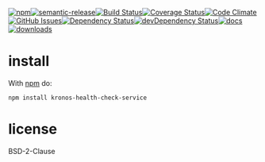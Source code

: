 [![npm](https://img.shields.io/npm/v/kronos-health-check-service.svg)](https://www.npmjs.com/package/kronos-health-check-service)[![semantic-release](https://img.shields.io/badge/%20%20%F0%9F%93%A6%F0%9F%9A%80-semantic--release-e10079.svg)](https://github.com/Kronos-Integration/kronos-health-check-service)[![Build Status](https://secure.travis-ci.org/Kronos-Integration/kronos-health-check-service.png)](http://travis-ci.org/Kronos-Integration/kronos-health-check-service)[![Coverage Status](https://coveralls.io/repos/Kronos-Integration/kronos-health-check-service/badge.svg)](https://coveralls.io/r/Kronos-Integration/kronos-health-check-service)[![Code Climate](https://codeclimate.com/github/Kronos-Integration/kronos-health-check-service/badges/gpa.svg)](https://codeclimate.com/github/Kronos-Integration/kronos-health-check-service)[![GitHub Issues](https://img.shields.io/github/issues/Kronos-Integration/kronos-health-check-service.svg?style=flat-square)](https://github.com/Kronos-Integration/kronos-health-check-service/issues)[![Dependency Status](https://david-dm.org/Kronos-Integration/kronos-health-check-service.svg)](https://david-dm.org/Kronos-Integration/kronos-health-check-service)[![devDependency Status](https://david-dm.org/Kronos-Integration/kronos-health-check-service/dev-status.svg)](https://david-dm.org/Kronos-Integration/kronos-health-check-service#info=devDependencies)[![docs](http://inch-ci.org/github/Kronos-Integration/kronos-health-check-service.svg?branch=master)](http://inch-ci.org/github/Kronos-Integration/kronos-health-check-service)[![downloads](http://img.shields.io/npm/dm/kronos-health-check-service.svg?style=flat-square)](https://npmjs.org/package/kronos-health-check-service)

install
=======

With [npm](http://npmjs.org) do:

```
npm install kronos-health-check-service
```

license
=======

BSD-2-Clause
